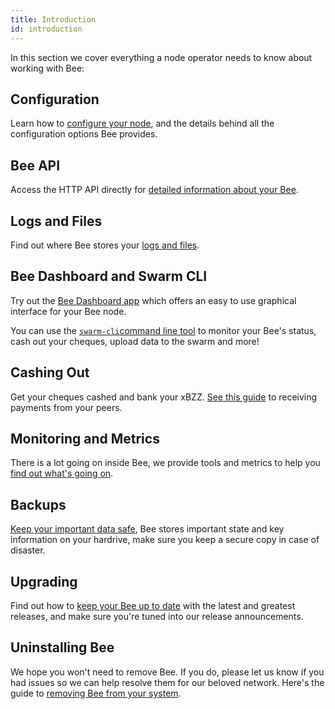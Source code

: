 ```yaml
---
title: Introduction
id: introduction
---
```


In this section we cover everything a node operator needs to know about working with Bee:

## Configuration

Learn how to [configure your node](/docs/bee/working-with-bee/configuration), and the details behind all the configuration options Bee provides.

## Bee API

Access the HTTP API directly for [detailed information about your Bee](/docs/bee/working-with-bee/bee-api).

## Logs and Files

Find out where Bee stores your [logs and files](/docs/bee/working-with-bee/logs-and-files).

## Bee Dashboard and Swarm CLI

Try out the [Bee Dashboard app](/docs/bee/working-with-bee/bee-dashboard) which offers an easy to use graphical interface for your Bee node.

You can use the [`swarm-cli`command line tool](/docs/bee/working-with-bee/swarm-cli) to monitor your Bee's status, cash out your cheques, upload data to the swarm and more!

## Cashing Out

Get your cheques cashed and bank your xBZZ. [See this guide](/docs/bee/working-with-bee/cashing-out) to receiving payments from your peers.

## Monitoring and Metrics

There is a lot going on inside Bee, we provide tools and metrics to help you [find out what's going on](/docs/bee/working-with-bee/monitoring).

## Backups

[Keep your important data safe](/docs/bee/working-with-bee/backups), Bee stores important state and key information on your hardrive, make sure you keep a secure copy in case of disaster.

## Upgrading

Find out how to [keep your Bee up to date](/docs/bee/working-with-bee/upgrading-bee) with the latest and greatest releases, and make sure you're tuned into our release announcements.

## Uninstalling Bee

We hope you won't need to remove Bee. If you do, please let us know if you had issues so we can help resolve them for our beloved network. Here's the guide to [removing Bee from your system](/docs/bee/working-with-bee/uninstalling-bee).
